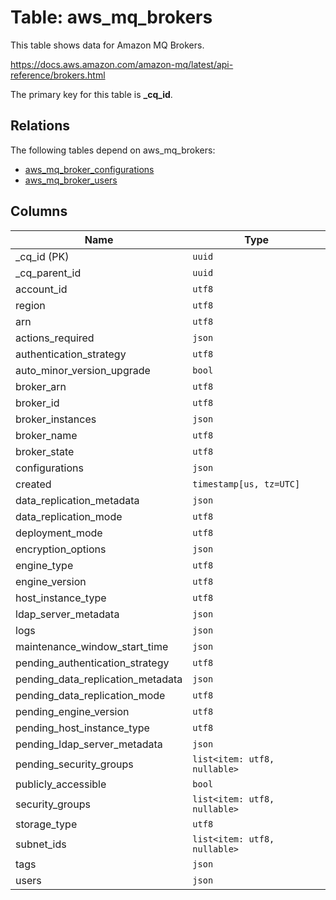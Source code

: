 # Table: aws_mq_brokers

This table shows data for Amazon MQ Brokers.

https://docs.aws.amazon.com/amazon-mq/latest/api-reference/brokers.html

The primary key for this table is **_cq_id**.

## Relations

The following tables depend on aws_mq_brokers:
  - [aws_mq_broker_configurations](aws_mq_broker_configurations.md)
  - [aws_mq_broker_users](aws_mq_broker_users.md)

## Columns

| Name          | Type          |
| ------------- | ------------- |
|_cq_id (PK)|`uuid`|
|_cq_parent_id|`uuid`|
|account_id|`utf8`|
|region|`utf8`|
|arn|`utf8`|
|actions_required|`json`|
|authentication_strategy|`utf8`|
|auto_minor_version_upgrade|`bool`|
|broker_arn|`utf8`|
|broker_id|`utf8`|
|broker_instances|`json`|
|broker_name|`utf8`|
|broker_state|`utf8`|
|configurations|`json`|
|created|`timestamp[us, tz=UTC]`|
|data_replication_metadata|`json`|
|data_replication_mode|`utf8`|
|deployment_mode|`utf8`|
|encryption_options|`json`|
|engine_type|`utf8`|
|engine_version|`utf8`|
|host_instance_type|`utf8`|
|ldap_server_metadata|`json`|
|logs|`json`|
|maintenance_window_start_time|`json`|
|pending_authentication_strategy|`utf8`|
|pending_data_replication_metadata|`json`|
|pending_data_replication_mode|`utf8`|
|pending_engine_version|`utf8`|
|pending_host_instance_type|`utf8`|
|pending_ldap_server_metadata|`json`|
|pending_security_groups|`list<item: utf8, nullable>`|
|publicly_accessible|`bool`|
|security_groups|`list<item: utf8, nullable>`|
|storage_type|`utf8`|
|subnet_ids|`list<item: utf8, nullable>`|
|tags|`json`|
|users|`json`|
